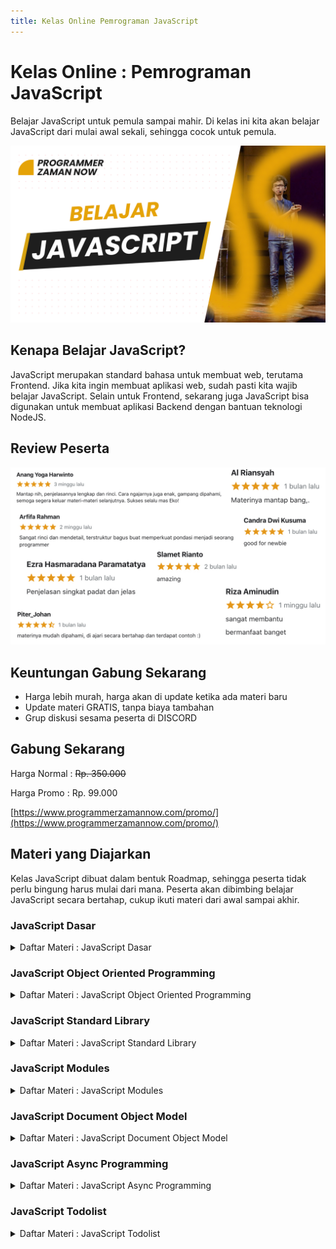 ```yaml
---
title: Kelas Online Pemrograman JavaScript
---
```


# Kelas Online : Pemrograman JavaScript

Belajar JavaScript untuk pemula sampai mahir. Di kelas ini kita akan belajar JavaScript dari mulai awal sekali, sehingga cocok untuk pemula.

![JavaScript](/img/kelas-online/big/javascript.jpg)

## Kenapa Belajar JavaScript?

JavaScript merupakan standard bahasa untuk membuat web, terutama Frontend. Jika kita ingin membuat aplikasi web, sudah 
pasti kita wajib belajar JavaScript. Selain untuk Frontend, sekarang juga JavaScript bisa digunakan untuk membuat
aplikasi Backend dengan bantuan teknologi NodeJS.

## Review Peserta

![JavaScript](/img/kelas-online/review/ReviewJavaScript.jpg)

## Keuntungan Gabung Sekarang

- Harga lebih murah, harga akan di update ketika ada materi baru
- Update materi GRATIS, tanpa biaya tambahan
- Grup diskusi sesama peserta di DISCORD

## Gabung Sekarang

Harga Normal : ~~Rp. 350.000~~

Harga Promo : Rp. 99.000

[https://www.programmerzamannow.com/promo/](https://www.programmerzamannow.com/promo/)

## Materi yang Diajarkan

Kelas JavaScript dibuat dalam bentuk Roadmap, sehingga peserta tidak perlu bingung harus mulai dari mana.
Peserta akan dibimbing belajar JavaScript secara bertahap, cukup ikuti materi dari awal sampai akhir.

### JavaScript Dasar

<details>
<summary>Daftar Materi : JavaScript Dasar</summary>

```text
00:00:00 - Pendahuluan
00:02:56 - Pengenalan JavaScript
00:14:56 - Program Hello World
00:24:56 - Komentar
00:30:13 - Tipe Data Number
00:36:34 - Tipe Data Boolean
00:39:10 - Tipe Data String
00:51:05 - Variable
01:12:38 - Operator Matematika
01:26:00 - Operator Perbandingan
01:31:39 - Operator Logika
01:39:20 - Console
01:46:56 - String Template
01:58:36 - Konversi String dan Number
02:13:30 - Tipe Data Array
02:32:02 - Tipe Data Object
02:43:50 - If Expression
02:55:41 - Popup
03:03:17 - Undefined
03:11:19 - Null
03:14:47 - Switch Expression
03:20:44 - Operator typeof
03:24:59 - Operator in
03:31:23 - Ternary Operator
03:36:17 - Nullish Coalescing Operator
03:41:43 - Optional Chaining
03:49:32 - Falsy dan Truthy
03:56:54 - Operator Logika di Non Boolean
04:06:20 - For Loop
04:14:28 - While Loop
04:16:35 - Do While Loop
04:20:09 - Break dan Continue
04:26:18 - Label
04:32:38 - For In
04:37:54 - For Of
04:42:42 - With Statement
04:49:29 - Function
04:56:05 - Function Parameter
05:01:13 - Function Return Value
05:15:59 - Optional Parameter
05:20:10 - Default Parameter
05:24:56 - Rest Parameter
05:38:12 - Function Sebagai Value
05:44:44 - Anonymous Function
05:51:35 - Function dalam Function
05:54:50 - Scope
06:06:36 - Recursive Function
06:15:34 - Function GEnerator
06:28:17 - Arrow Function
06:40:56 - Closure
06:47:49 - Object Method
06:52:29 - Kata Kunci this
06:59:27 - Arrow Function di Object
07:04:10 - Getter dan Setter
07:12:36 - Masalah Variable var
07:18:57 - Destructuring
07:39:30 - Strict Mode
07:46:05 - Debugger
07:59:59 - Materi Selanjutnya
```

</details>

### JavaScript Object Oriented Programming

<details>
<summary>Daftar Materi : JavaScript Object Oriented Programming</summary>

```text
00:00:00 - Pendahuluan
00:02:22 - Pengenalan OOP
00:10:20 - Membuat Constructor Function
00:18:01 - Property di Constructor Function
00:23:41 - Method di Constructor Function
00:27:27 - Parameter di Constructor Function
00:30:34 - Constructor Inheritance
00:36:54 - Prototype
00:50:23 - Prototype Inheritance
01:01:56 - Class
01:04:58 - Constructor di Class
01:08:19 - Property di Class
01:10:34 - Method di Class
01:15:04 - Class Inheritance
01:21:17 - Super Constructor
00:28:04 - Super Method
01:33:11 - Getter dan Setter di Class
01:37:46 - Public Class Field
01:44:42 - Private Class Field
01:50:10 - Private Method
01:53:54 - Operator instanceof
02:00:30 - Static Field
02:06:21 - Static Method
02:09:02 - Error
02:15:29 - Error Handling
02:26:14 - Membuat Class Error
02:32:32 - Iterable dan Iterator
02:47:13 - Materi Selanjutnya
```

</details>

### JavaScript Standard Library

<details>
<summary>Daftar Materi : JavaScript Standard Library</summary>

```text
00:00:00 - Pendahuluan
00:02:04 - Number
00:13:40 - String
00:20:55 - Array
00:48:35 - Object
01:00:07 - JSON
01:07:21 - BigInt
01:11:00 - Date
01:27:46 - Math
01:31:42 - Boolean
01:34:57 - Map
01:42:37 - Set
01:45:53 - Symbol
01:53:53 - RegExp
02:20:40 - Proxy
02:31:50 - Reflect
02:36:26 - Encode
02:45:43 - Base64
02:50:32 - Eval
02:53:09 - Materi Selanjutnya
```

</details>

### JavaScript Modules

<details>
<summary>Daftar Materi : JavaScript Modules</summary>

```text
00:00:00 - Pendahuluan
00:02:01 - Pengenalan JavaScript Modules
00:06:24 - Membuat Project
00:07:40 - Live Server
00:13:06 - Tanpa Module
00:18:19 - Membuat Module
00:23:49 - Export
00:25:44 - Import
00:29:47 - Variable di Module
00:36:58 - Class di Module
00:40:54 - Export Multiple
00:45:15 - Alias
00:52:47 - Export Default
01:08:00 - Module Object
01:12:51- Aggregating Modules
01:18:01 - Dynamic Module Loading
01:26:04 - Materi Selanjutnya
```

</details>

### JavaScript Document Object Model

<details>
<summary>Daftar Materi : JavaScript Document Object Model</summary>

```text
00:00:00 - Pendahuluan
00:01:44 - Pengenalan DOM
00:06:43 - Memebuat Project
00:07:39 - Tipe Data
00:12:27 - Document
00:21:40 - Node
00:35:17 - Element
00:50:30 - NodeList
01:04:18 - Attr
01:13:07 - NamedNodeMap
01:16:47 - Text Node
01:23:00 - Event Handler
01:34:28 - Event
01:43:59 - Style
01:50:19 - Inner Text dan Inner HTML
01:59:36 - Window
02:05:31 - Query Selector
02:21:58 - Node Type
02:26:50 - HTML Element
02:31:28 - HTML Form Element
02:44:37 - HTML Table Element
02:50:24 - HTML Element Lainnya
02:53:16 - Materi Selanjutnya
```

</details>

### JavaScript Async Programming

<details>
<summary>Daftar Materi : JavaScript Async Programming</summary>

```text
00:00:00 - Pendahuluan
00:01:46 - Pengenalan Asynchronous
00:08:23 - Callback
00:17:40 - AJAX
00:26:35 - Menerima Data di AJAX
00:33:29 - Response Status di AJAX
00:38:45 - State di AJAX
00:42:19 - Hookbin
00:45:18 - Mengirim Data dengan AJAX
00:54:02 - URL Search Param
01:01:34 - Form Data dengan AJAX
01:06:26 - Upload File dengan AJAX
01:15:42 - Promise
01:28:22 - Promise Method
01:43:48 - Fetch API
01:59:44 - Async Await
02:14:48 - Web Worker
02:33:29 - Materi Selanjutnya
```

</details>

### JavaScript Todolist

<details>
<summary>Daftar Materi : JavaScript Todolist</summary>

```text
00:00:00 - Pendahuluan
00:01:43 - Target Aplikasi
00:03:21 - Membuat Halaman
00:07:04 - Menambah Todolist
00:10:14 - Menampilkan Todolist
00:18:09 - Search Todolist
00:24:26 - Menghapus Todolist
00:29:50 - Materi Selanjutnya
```

</details>
